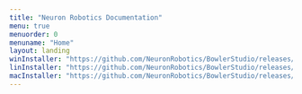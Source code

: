 ```yaml
---
title: "Neuron Robotics Documentation"
menu: true
menuorder: 0
menuname: "Home"
layout: landing
winInstaller: "https://github.com/NeuronRobotics/BowlerStudio/releases/download/0.2.25/Windows-BowlerStudio-0.2.25.exe"
linInstaller: "https://github.com/NeuronRobotics/BowlerStudio/releases/download/0.2.25/Ubuntu-BowlerStudio-0.2.25.deb"
macInstaller: "https://github.com/NeuronRobotics/BowlerStudio/releases/download/0.2.25/MacOSX-BowlerStudio-0.2.25.zip"
---
```


